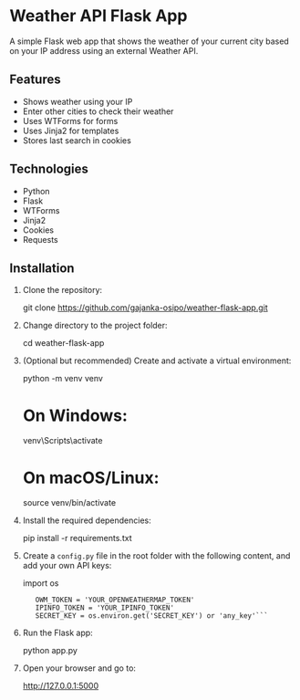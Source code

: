 # Weather API Flask App

A simple Flask web app that shows the weather of your current city based on your IP address using an external Weather API.

## Features

- Shows weather using your IP
- Enter other cities to check their weather
- Uses WTForms for forms
- Uses Jinja2 for templates
- Stores last search in cookies

## Technologies

- Python
- Flask
- WTForms
- Jinja2
- Cookies
- Requests

## Installation

1. Clone the repository:

   git clone https://github.com/gajanka-osipo/weather-flask-app.git

2. Change directory to the project folder:

   cd weather-flask-app

3. (Optional but recommended) Create and activate a virtual environment:

   python -m venv venv
   # On Windows:
   venv\Scripts\activate
   # On macOS/Linux:
   source venv/bin/activate

4. Install the required dependencies:

   pip install -r requirements.txt

5. Create a `config.py` file in the root folder with the following content, and add your own API keys:

   import os
    
   ```pythonclass Config(object):
      OWM_TOKEN = 'YOUR_OPENWEATHERMAP_TOKEN'
      IPINFO_TOKEN = 'YOUR_IPINFO_TOKEN'
      SECRET_KEY = os.environ.get('SECRET_KEY') or 'any_key'```

7. Run the Flask app:

   python app.py

8. Open your browser and go to:

   http://127.0.0.1:5000
